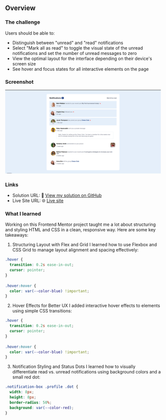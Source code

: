 ## Overview

### The challenge

Users should be able to:

- Distinguish between "unread" and "read" notifications
- Select "Mark all as read" to toggle the visual state of the unread notifications and set the number of unread messages to zero
- View the optimal layout for the interface depending on their device's screen size
- See hover and focus states for all interactive elements on the page

### Screenshot

![](./Final-Output.png)


### Links

- Solution URL: 🔗 [View my solution on GitHub](https://github.com/Ramelzkie96/notification-page.git)
- Live Site URL: 🌐 [Live site](https://notification-page-ramel.netlify.app/)



### What I learned

Working on this Frontend Mentor project taught me a lot about structuring and styling HTML and CSS in a clean, responsive way. Here are some key takeaways:

1. Structuring Layout with Flex and Grid
I learned how to use Flexbox and CSS Grid to manage layout alignment and spacing effectively:
```css
.hover {
  transition: 0.2s ease-in-out;
  cursor: pointer;
}

.hover:hover {
  color: var(--color-blue) !important;
}
```
 2. Hover Effects for Better UX
I added interactive hover effects to elements using simple CSS transitions:
```css
.hover {
  transition: 0.2s ease-in-out;
  cursor: pointer;
}

.hover:hover {
  color: var(--color-blue) !important;
}

```
3. Notification Styling and Status Dots
I learned how to visually differentiate read vs. unread notifications using background colors and a small red dot:
```css
.notification-box .profile .dot {
  width: 8px;
  height: 8px;
  border-radius: 50%;
  background: var(--color-red);
}

```
